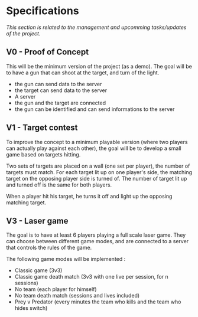 # Specifications

_This section is related to the management and upcomming tasks/updates of the project._

## V0 - Proof of Concept

This will be the minimum version of the project (as a demo). The goal will be to have a gun that can shoot at the target, and turn of the light.

- the gun can send data to the server
- the target can send data to the server
- A server
- the gun and the target are connected
- the gun can be identified and can send informations to the server

## V1 - Target contest

To improve the concept to a minimum playable version (where two players can actually play against each other), the goal will be to develop a small game based on targets hitting.

Two sets of targets are placed on a wall (one set per player), the number of targets must match. For each target lit up on one player's side, the matching target on the opposing player side is turned of. The number of target lit up and turned off is the same for both players.

When a player hit his target, he turns it off and light up the opposing matching target.

## V3 - Laser game

The goal is to have at least 6 players playing a full scale laser game. They can choose between different game modes, and are connected to a server that controls the rules of the game.

The following game modes will be implemented :

- Classic game (3v3)
- Classic game death match (3v3 with one live per session, for n sessions)
- No team (each player for himself)
- No team death match (sessions and lives included)
- Prey v Predator (every minutes the team who kills and the team who hides switch)